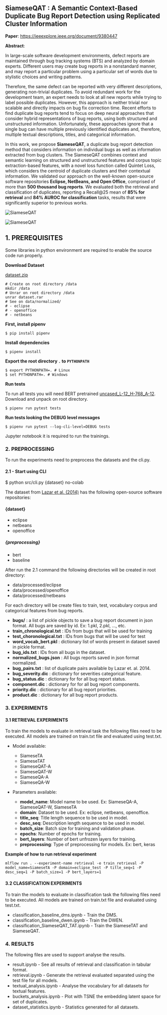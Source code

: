 ## SiameseQAT : A Semantic Context-Based Duplicate Bug Report Detection using Replicated Cluster Information

**Paper**: https://ieeexplore.ieee.org/document/9380447

**Abstract**:

In large-scale software development environments, defect reports are maintained through bug tracking systems (BTS) and analyzed by domain experts. Different users may create bug reports in a nonstandard manner, and may report a particular problem using a particular set of words due to stylistic choices
and writing patterns. 

Therefore, the same defect can be reported with very different descriptions, generating non-trivial duplicates. To avoid redundant work for the development team, an expert needs to look at all new reports while trying to label possible duplicates. However, this approach is neither trivial nor scalable and directly impacts on bug fix correction time. Recent efforts to find duplicate bug reports tend to focus on deep neural approaches that consider hybrid representations of bug reports, using both structured and unstructured information. Unfortunately, these approaches ignore that a single bug can have multiple previously identified
duplicates and, therefore, multiple textual descriptions, titles, and categorical information. 

In this work, we propose **SiameseQAT**, a duplicate bug report detection method that considers information on individual bugs as well as information extracted from bug clusters. The SiameseQAT combines context and semantic learning on structured and unstructured features and corpus topic extraction-based features, with a novel loss function called Quintet Loss, which considers the centroid of duplicate clusters and their contextual information. We validated our approach on the well-known open-source software repositories **Eclipse, NetBeans, and Open Office**, comprised of more than **500 thousand bug reports**. We evaluated both the
retrieval and classification of duplicates, reporting a Recall@25 mean of **85% for retrieval** and **84% AUROC for classification** tasks, results that were significantly superior to previous works.

![SiameseQAT](https://ieeexplore.ieee.org/mediastore_new/IEEE/content/media/6287639/9312710/9380447/rocha4-3066283-small.gif)

![SiameseQAT](https://ieeexplore.ieee.org/mediastore_new/IEEE/content/media/6287639/9312710/9380447/rocha5-3066283-small.gif)


## 1. PREREQUISITES

Some libraries in python environment are required to enable the source code run properly.

**Download Dataset**

[dataset.zip](https://drive.google.com/file/d/1reRGkmSItk0MJyiefbIjEAEfujAg7JDk/view?usp=sharing)

```
# Create on root directory /data
mkdir /data
# Unrar on root directory /data
unrar dataset.rar
# See on data/normalized/
# - eclipse
# - openoffice
# - netbeans
```

**First, install pipenv**

```
$ pip install pipenv
```

**Install dependencies**

```
$ pipenv install
```

**Export the root directory ```.``` to ```PYTHONPATH```**

```
$ export PYTHONPATH=. # Linux
$ set PYTHONPATH=. # Windows
```

**Run tests**

To run all tests you will need BERT pretrained [uncased_L-12_H-768_A-12](https://github.com/google-research/bert/blob/master/README.md). Download and unpack on root directory.

```
$ pipenv run pytest tests
```

**Run tests looking the DEBUG level messages**

```
$ pipenv run pytest --log-cli-level=DEBUG tests
```

Jupyter notebook it is required to run the trainings.


### 2. PREPROCESSING

To run the experiments need to preprocess the datasets and the cli.py.

#### 2.1 - Start using CLI

$ python src/cli.py {dataset} no-colab 

The dataset from [Lazar et al. (2014)](http://alazar.people.ysu.edu/msr14data/) has the following open-source software repositories:

#### {dataset}

- eclipse
- netbeans
- openoffice

##### {preprocessing}

- bert
- baseline

After run the 2.1 command the following directories will be created in root directory:

- data/processed/eclipse
- data/processed/openoffice
- data/processed/netbeans

For each directory will be create files to train, test, vocabulary corpus and categorical features from bug reports.

- **bugs/** : a list of pickle objects to save a bug report document in json format. All bugs are saved by id. Ex: 1.pkl, 2.pkl, ..., etc.
- **train_chronological.txt** : IDs from bugs that will be used for training
- **test_choronological.txt** : IDs from bugs that will be used for test
- **word_vocab_bert.pkl** : dictionary list of words present in dataset saved in pickle format.
- **bug_ids.txt** : IDs from all bugs in the dataset.
- **normalized_bugs.json** : All bugs reports saved in json format normalized.
- **bug_pairs.txt** : list of duplicate pairs available by Lazar et. al. 2014.
- **bug_severity.dic** : dictionary for severities categorical feature.
- **bug_status.dic** : dictionary for for all bug report status.
- **component.dic** : dictionary for for all bug report components.
- **priority.dic** : dictionary for all bug report priorities.
- **product.dic** : dictionary for all bug report products.


### 3. EXPERIMENTS

#### 3.1 RETRIEVAL EXPERIMENTS ##

To train the models to evaluate in retrieval task the following files need to be executed. All models are trained on train.txt file and evaluated using test.txt.

- Model available:
    - SiameseTA
    - SiameseTAT
    - SiameseQAT-A
    - SiameseQAT-W
    - SiameseQA-A
    - SiameseQA-W

- Parameters available:
    - **model_name**: Model name to be used. Ex: SiameseQA-A, SiameseQAT-W, SiameseTA
    - **domain**: Dataset to be used. Ex: eclipse, netbeans, openoffice.
    - **title_seq**: Title length sequence to be used in model.
    - **desc_seq**: Description length sequence to be used in model.
    - **batch_size**: Batch size for training and validation phase.
    - **epochs**: Number of epochs for training.
    - **bert_layers**: Number of bert unfrozen layers for training.
    - **preprocessing**: Type of preprocessing for models. Ex: bert, keras

**Example of how to run retrieval experiment**


```
mlflow run . --experiment-name retrieval -e train_retrieval -P model_name=SiameseTA -P domain=eclipse_test -P title_seq=1 -P desc_seq=1 -P batch_size=1 -P bert_layers=1
```

#### 3.2 CLASSIFICATION EXPERIMENTS

To train the models to evaluate in classification task the following files need to be executed. All models are trained
on train.txt file and evaluated using test.txt.

- classification_baseline_dms.ipynb - Train the DMS.
- classification_baseline_dwen.ipynb -  Train the DWEN.
- classification_SiameseQAT_TAT.ipynb - Train the SiameseTAT and SiameseQAT.

### 4. RESULTS

The following files are used to support analyse the results.

- result.ipynb - See all results of retrieval and classification in tabular format.
- retrieval.ipynb - Generate the retrieval evaluated separated using the test file for all models.
- textual_analysis.ipynb - Analyse the vocabulary for all datasets for textual features.
- buckets_analysis.ipynb - Plot with TSNE the embedding latent space for set of duplicates.
- dataset_statistics.ipynb - Statistics generated for all datasets.
